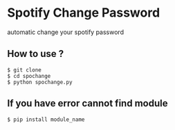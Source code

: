# Spotify Change Password

automatic change your spotify password

## How to use ?

```
$ git clone
$ cd spochange
$ python spochange.py
```

## If you have error cannot find module

```
$ pip install module_name
```
